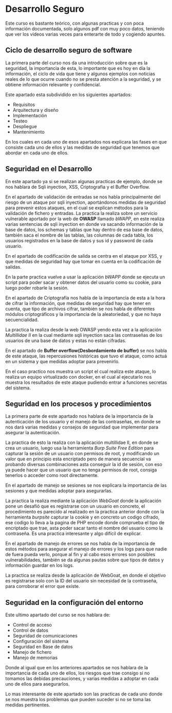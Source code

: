# Desarrollo Seguro

Este curso es bastante teórico, con algunas practicas y con poca información documentada, solo algunos pdf con muy poco datos, teniendo que ver los videos varias veces para enterarte de todo y cogiendo apuntes.

## Ciclo de desarrollo seguro de software

La primera parte del curso nos da una introducción sobre que es la seguridad, la importancia de esta, lo importante que es hoy en día la información, el ciclo de vida que tiene y algunos ejemplos con noticias reales de lo que ocurre cuando no se presta atención a la seguridad, y se obtiene información relevante y confidencial.

Este apartado esta subdividido en los siguientes apartados:
- Requisitos
- Arquitectura y diseño
- Implementación
- Testeo
- Despliegue
- Mantenimiento

En los cuales en cada uno de esos apartados nos explicara las fases en que consiste cada uno de ellos y las medidas de seguridad que tenemos que abordar en cada uno de ellos. 


## Seguridad en el Desarrollo

En este apartado ya si se realizan algunas practicas de ejemplo, donde se nos hablara de Sqli inyection, XSS, Criptografia y el Buffer Overflow.

En el apartado de validación de entradas se nos habla principalmente del riesgo de un ataque por sqli inyection, aportándonos medidas de seguridad para prevenir estos ataques, en el cual se explican métodos para la validación de fichero y entradas.
La practica la realiza sobre un servicio vulnerable aportado por la web de __OWASP__ llamado _bWAPP_, en este realiza varias sentencias de sqli inyection en donde va sacando información de la base de datos, los schemas y tablas que hay dentro de esa base de datos, también saca el nombre de las tablas, las columnas de cada tabla, los usuarios registrados en la base de datos y sus id y password de cada usuario.

En el apartado de codificación de salida se centra en el ataque por XSS, y que medidas de seguridad hay que tomar en cuenta en la codificación de salidas.

En la parte practica vuelve a usar la aplicación _bWAPP_ donde se ejecuta un script para poder sacar y obtener datos del usuario como su cookie, para luego poder robarle la sesión.

En el apartado de Criptografía nos habla de la importancia de esta a la hora de cifrar la información, que medidas de seguridad hay que tener en cuenta, que tipo de archivos cifrar, también se nos habla de diferentes módulos criptográficos y la importancia de la aleatoriedad, y que no haya secuencialidad.

La practica la realiza desde la web OWASP yendo esta vez a la aplicación _Multillidae II_ en la cual mediante sqli inyection saca las contraseñas de los usuarios de una base de datos y estas no están cifradas.

En el apartado de __Buffer overflow(Desbordamiento de buffer)__ se nos habla de este ataque, las repercusiones históricas que tuvo el ataque, como actuá en un  sistema y que medidas adoptar para prevenirlo.

En el caso practico nos muestra un script el cual realiza este ataque, lo realiza un equipo virtualizado con docker, en el cual al ejecutarlo nos muestra los resultados de este ataque pudiendo entrar a funciones secretas del sistema.

## Seguridad en los procesos y procedimientos

La primera parte de este apartado nos hablara de la importancia de la autenticación de los usuario y el manejo de las contraseñas, en donde se nos dará varias medidas y consejos de seguridad que implementar para asegurar la autenticación.

La practica de esto la realiza con la aplicación multillidae II, en donde se crea un usuario, luego usa la herramienta _Burp Suite Free Edition_ para capturar la sesión de un usuario con permisos de root, y modificando un valor que en principio esta encriptado pero de manera secuencial va probando diversas combinaciones asta conseguir la id de sesión, con eso ya puede hacer que un usuario que no tenga permisos de root, consiga tenerlos o acceder como root directamente.

En el apartado de manejo se sesiones se nos explicara la importancia de las sesiones y que medidas adoptar para asegurarlas.

La practica la realiza mediante la aplicación _WebGoat_  donde la aplicación pone un desafió que es registrarse con un usuario en concreto, el procedimiento es parecido al realizado en la practica anterior donde con la herramienta _burpsite_ capturar la cookie y en concreto un codigo cifrado, ese codigo lo lleva a la pagina de PHP encode donde comprueba el tipo de encriptado que trae, asta poder sacar tanto el nombre del usuario como la contraseña.
Es una practica interesante y algo difícil de explicar.

En el apartado de manejo de errores se nos habla de la importancia de estos métodos para asegurar el manejo de errores y los logs para que nadie de fuera pueda verlo, porque al fin y al cabo esos errores son posibles vulnerabilidades, también se da algunas pautas sobre que tipos de datos y información guardar en los logs.

La practica se realiza desde la aplicación de WebGoat, en donde el objetivo es registrarse solo con la ID del usuario sin necesidad de la contraseña, para corroborar el error que existe.

## Seguridad en la configuración del entorno

Este ultimo apartado del curso se nos hablara de:
- Control de acceso
- Control de datos
- Seguridad de comunicaciones
- Configuración del sistema
- Seguridad en Base de datos
- Manejo de fichero
- Manejo de memorias

Donde al igual que en los anteriores apartados se nos hablara de la importancia de cada uno de ellos, los riesgos que trae consigo si no tomamos las debidas precauciones, y varias medidas a adoptar en cada uno de ellos para asegurarlos.

Lo mas interesante de este apartado son las practicas de cada uno donde se nos muestra los problemas que pueden suceder si no se toma las medidas pertinentes.
